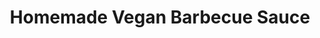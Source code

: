 ---
title: Homemade Vegan Barbecue Sauce
favorite: true
source: The Whole Serving
source_url: http://thewholeserving.com/wp/homemade-vegan-barbeque-sauce/
yield: 3 cups
active_time: 5 minutes
total_time: 20 minutes
tags: 
  - condiments
  - veg
ingredients: |-
  * 1 12oz. can tomato paste 
  * 1/4 cup apple cider vinegar 
  * 1 cup water 
  * 2 tablespoons liquid smoke 
  * 2 tablespoons dark brown sugar 
  * 1 tablespoon prepared horseradish 
  * 1/2 teaspoon soy sauce 
  * 1 teaspoon garlic powder 
  * 1 teaspoon onion powder 
  * 1 teaspoon smoked paprika 
  * 1/2 teaspoon chili powder 
  * 1/2 teaspoon cumin powder 
  * 1 1/2 tablespoons Sriracha 
  * salt and pepper to taste
instructions: |-
  * In a medium saucepan, over medium heat, mix together all of the ingredients. 
  * Bring to a boil, then reduce heat to low and simmer 15 to 20 minutes, stirring occasionally. 
  * Serve immediately or store in an airtight glass container.
notes: |-
  2 tablespoons is a lot for liquid smoke - adjusting this to less will change the rest of the proportions
---